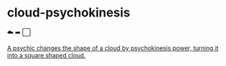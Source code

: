 # cloud-psychokinesis
☁️  ➡️  ⬜️ 

[A psychic changes the shape of a cloud by psychokinesis power, turning it into a square shaped cloud.](https://www.youtube.com/watch?v=KNYo69XiDfA)
